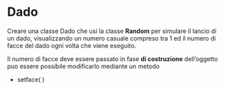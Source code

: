 # Dado

Creare una classe Dado che usi la 
classe **Random** per simulare il lancio di un
dado, visualizzando un numero casuale compreso tra 1 ed il numero di facce del
dado ogni volta che viene eseguito. 

Il numero di facce deve essere passato in
fase **di costruzione** dell’oggetto
puo essere possibile modificarlo mediante un metodo

- setface( )
